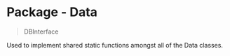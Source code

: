 # Package - Data

> DBInterface

Used to implement shared static functions amongst all of the Data classes.
